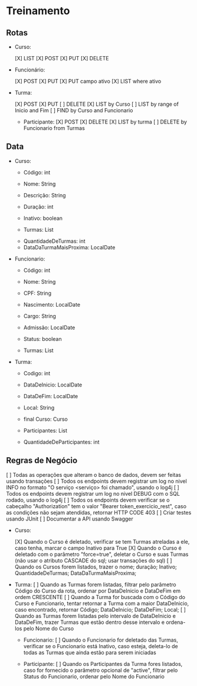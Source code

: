 # Treinamento

## Rotas

- Curso:

  [X] LIST
  [X] POST
  [X] PUT
  [X] DELETE

- Funcionário:

  [X] POST
  [X] PUT
  [X] PUT campo ativo
  [X] LIST where ativo

- Turma:

  [X] POST
  [X] PUT
  [ ] DELETE
  [X] LIST by Curso
  [ ] LIST by range of Inicio and Fim
  [ ] FIND by Curso and Funcionario

  - Participante:
    [X] POST
    [X] DELETE
    [X] LIST by turma
    [ ] DELETE by Funcionario from Turmas

## Data

- Curso:

  - Código: int
  - Nome: String
  - Descrição: String
  - Duração: int
  - Inativo: boolean

  - Turmas: List<Turma>

  [//]: # "Virtual"

  - QuantidadeDeTurmas: int
  - DataDaTurmaMaisProxima: LocalDate

- Funcionario:

  - Código: int
  - Nome: String
  - CPF: String
  - Nascimento: LocalDate
  - Cargo: String
  - Admissão: LocalDate
  - Status: boolean

  - Turmas: List<Turma>

- Turma:

  - Codigo: int
  - DataDeInicio: LocalDate
  - DataDeFim: LocalDate
  - Local: String

  - final Curso: Curso

  - Participantes: List<Funcionario>

  [//]: # "Virtual"

  - QuantidadeDeParticipantes: int

## Regras de Negócio

[ ] Todas as operações que alteram o banco de dados, devem ser feitas usando transações
[ ] Todos os endpoints devem registrar um log no nivel INFO no formato "O serviço <serviço> foi chamado", usando o log4j
[ ] Todos os endpoints devem registrar um log no nivel DEBUG com o SQL rodado, usando o log4j
[ ] Todos os endpoints devem verificar se o cabeçalho "Authorization" tem o valor "Bearer token_exercicio_rest", caso as condições não sejam atendidas, retornar HTTP CODE 403
[ ] Criar testes usando JUnit
[ ] Documentar a API usando Swagger

- Curso:

  [X] Quando o Curso é deletado, verificar se tem Turmas atreladas a ele, caso tenha, marcar o campo Inativo para True
  [X] Quando o Curso é deletado com o parâmetro "force=true", deletar o Curso e suas Turmas (não usar o atributo CASCADE do sql; usar transações do sql)
  [ ] Quando os Cursos forem listados, trazer o nome; duração; Inativo; QuantidadeDeTurmas; DataDaTurmaMaisProxima;

- Turma:
  [ ] Quando as Turmas forem listadas, filtrar pelo parâmetro Código do Curso da rota, ordenar por DataDeInicio e DataDeFim em ordem CRESCENTE
  [ ] Quando a Turma for buscada com o Código do Curso e Funcionario, tentar retornar a Turma com a maior DataDeInicio, caso encontrado, retornar Código; DataDeInicio; DataDeFim; Local;
  [ ] Quando as Turmas forem listadas pelo intervalo de DataDeInicio e DataDeFim, trazer Turmas que estão dentro desse intervalo e ordena-los pelo Nome do Curso

  - Funcionario:
    [ ] Quando o Funcionario for deletado das Turmas, verificar se o Funcionario está Inativo, caso esteja, deleta-lo de todas as Turmas que ainda estão para serem iniciadas

  - Participante:
    [ ] Quando os Participantes da Turma fores listados, caso for fornecido o parâmetro opcional de "active", filtrar pelo Status do Funcionario, ordenar pelo Nome do Funcionario
